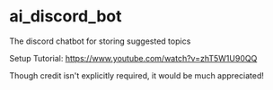 # ai_discord_bot
The discord chatbot for storing suggested topics

Setup Tutorial:
https://www.youtube.com/watch?v=zhT5W1U90QQ

Though credit isn't explicitly required, it would be much appreciated!
